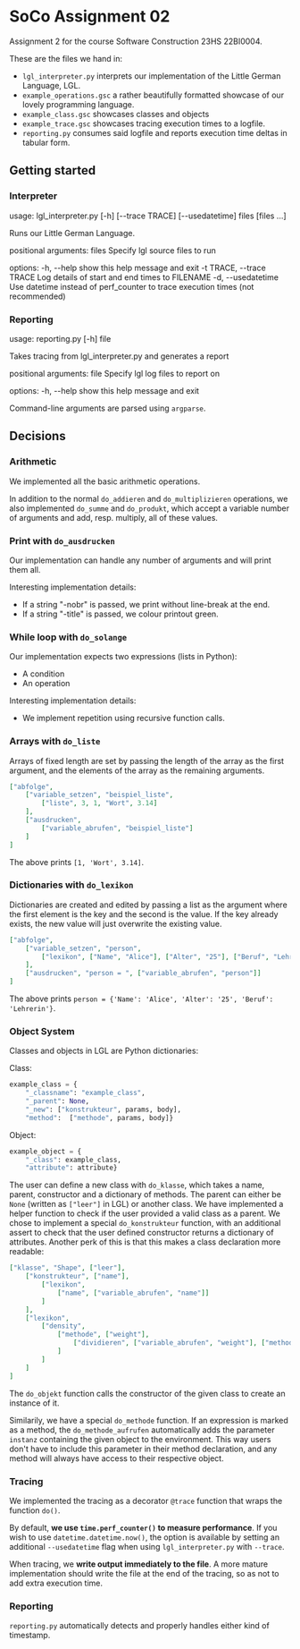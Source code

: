 # SoCo Assignment 02
Assignment 2 for the course Software Construction 23HS 22BI0004. 

These are the files we hand in:
- `lgl_interpreter.py` interprets our implementation of the Little German Language, LGL.
- `example_operations.gsc` a rather beautifully formatted showcase of our lovely programming language.
- `example_class.gsc` showcases classes and objects
- `example_trace.gsc` showcases tracing execution times to a logfile.
- `reporting.py` consumes said logfile and reports execution time deltas in tabular form.

## Getting started
### Interpreter
usage: lgl_interpreter.py \[-h\] \[--trace TRACE\] \[--usedatetime\] files \[files ...\]

Runs our Little German Language.

positional arguments:
  files          Specify lgl source files to run

options:
  -h, --help            show this help message and exit
  -t TRACE, --trace TRACE
                        Log details of start and end times to FILENAME
  -d, --usedatetime     Use datetime instead of perf_counter to trace
                        execution times (not recommended)

### Reporting

usage: reporting.py \[-h\] file

Takes tracing from lgl_interpreter.py and generates a report

positional arguments:
  file        Specify lgl log files to report on

options:
  -h, --help  show this help message and exit

Command-line arguments are parsed using `argparse`.

## Decisions
### Arithmetic
We implemented all the basic arithmetic operations. 

In addition to the normal `do_addieren` and `do_multiplizieren` operations, we also implemented `do_summe` and 
`do_produkt`, which accept a variable number of arguments and add, resp. multiply, all of these values.

### Print with `do_ausdrucken`
Our implementation can handle any number of arguments and will print them all.

Interesting implementation details:
- If a string "-nobr" is passed, we print without line-break at the end.
- If a string "-title" is passed, we colour printout green.

### While loop with `do_solange`
Our implementation expects two expressions (lists in Python):
- A condition
- An operation

Interesting implementation details:
- We implement repetition using recursive function calls.

### Arrays with `do_liste`
Arrays of fixed length are set by passing the length of the array as the first argument, and the elements of the array as the remaining arguments.

```json
["abfolge", 
    ["variable_setzen", "beispiel_liste",
        ["liste", 3, 1, "Wort", 3.14]
    ],
    ["ausdrucken",
        ["variable_abrufen", "beispiel_liste"]
    ]
]
```

The above prints `[1, 'Wort', 3.14]`.

### Dictionaries with `do_lexikon`
Dictionaries are created and edited by passing a list as the argument where the first element is the key and the second is the value. If the key already exists, the new value will just overwrite the existing value.

```json
["abfolge", 
    ["variable_setzen", "person",
        ["lexikon", ["Name", "Alice"], ["Alter", "25"], ["Beruf", "Lehrerin"]]
    ],
    ["ausdrucken", "person = ", ["variable_abrufen", "person"]]
]
```

The above prints `person = {'Name': 'Alice', 'Alter': '25', 'Beruf': 'Lehrerin'}`.

### Object System
Classes and objects in LGL are Python dictionaries:

Class:
```Python
example_class = {
    "_classname": "example_class",
    "_parent": None,
    "_new": ["konstrukteur", params, body],
    "method":  ["methode", params, body]}
```

Object:
```Python
example_object = {
    "_class": example_class,
    "attribute": attribute}
```

The user can define a new class with `do_klasse`, which takes a name, parent, constructor and a dictionary of methods.
The parent can either be `None` (written as `["leer"]` in LGL) or another class. We have implemented a helper function to check if the user provided a
valid class as a parent. We chose to implement a special `do_konstrukteur` function, with an additional assert to check
that the user defined constructor returns a dictionary of attributes. Another perk of this is that this makes a class 
declaration more readable:

```json
["klasse", "Shape", ["leer"],
    ["konstrukteur", ["name"],
        ["lexikon",
            ["name", ["variable_abrufen", "name"]]
        ]
    ],
    ["lexikon",
        ["density",
            ["methode", ["weight"],
                ["dividieren", ["variable_abrufen", "weight"], ["methode_aufrufen", ["variable_abrufen", "instanz"], "area"]]
            ]
        ]
    ]
]
```
The `do_objekt` function calls the constructor of the given class to create an instance of it.

Similarily, we have a special `do_methode` function. If an expression is marked as a method, the `do_methode_aufrufen` 
automatically adds the parameter `instanz` containing the given object to the environment. This way users don't have to 
include this parameter in their method declaration, and any method will always have access to their respective object.

### Tracing
We implemented the tracing as a decorator `@trace` function that wraps the function `do()`. 

By default, **we use `time.perf_counter()` to measure performance**. If you wish to use `datetime.datetime.now()`, the option is available by setting an additional `--usedatetime` flag when using `lgl_interpreter.py` with `--trace`. 

When tracing, we **write output immediately to the file**. A more mature implementation should write the file at the end of the tracing, so as not to add extra execution time.

### Reporting
`reporting.py` automatically detects and properly handles either kind of timestamp.

